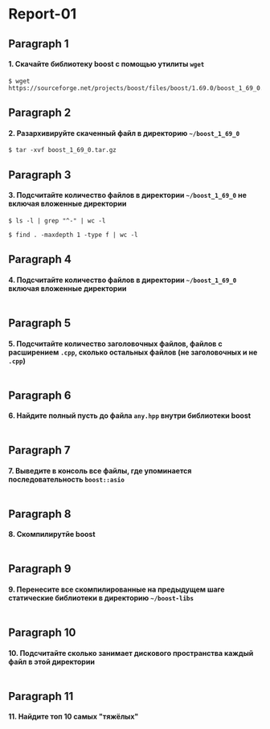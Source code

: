 # Report-01

## Paragraph 1 
#### 1. Скачайте библиотеку boost с помощью утилиты `wget`
 
```
$ wget https://sourceforge.net/projects/boost/files/boost/1.69.0/boost_1_69_0.tar.gz
```

## Paragraph 2 
#### 2. Разархивируйте скаченный файл в директорию `~/boost_1_69_0` 

```
$ tar -xvf boost_1_69_0.tar.gz
```

## Paragraph 3
#### 3. Подсчитайте количество файлов в директории `~/boost_1_69_0` не включая вложенные директории

```
$ ls -l | grep "^-" | wc -l
```
```
$ find . -maxdepth 1 -type f | wc -l
```

## Paragraph 4
#### 4. Подсчитайте количество файлов в директории `~/boost_1_69_0` включая вложенные директории

```

```

## Paragraph 5
#### 5. Подсчитайте количество заголовочных файлов, файлов с расширением `.cpp`, сколько остальных файлов (не заголовочных и не `.cpp`)

```

```

## Paragraph 6
#### 6. Найдите полный пусть до файла `any.hpp` внутри библиотеки boost

```

```

## Paragraph 7
#### 7. Выведите в консоль все файлы, где упоминается последовательность `boost::asio`

```

```

## Paragraph 8
#### 8. Скомпилирутйе boost

```

```

## Paragraph 9
#### 9. Перенесите все скомпилированные на предыдущем шаге статические библиотеки в директорию `~/boost-libs`

```

```

## Paragraph 10
#### 10. Подсчитайте сколько занимает дискового пространства каждый файл в этой директории

```

```

## Paragraph 11
#### 11. Найдите топ 10 самых "тяжёлых"

```

```
